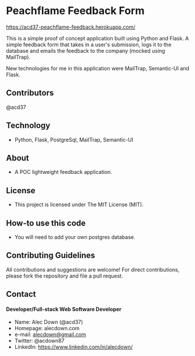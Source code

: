 # Peachflame Feedback Form
https://acd37-peachflame-feedback.herokuapp.com/

This is a simple proof of concept application built using Python and Flask. A simple feedback form that takes in a user's submission, logs it to the database and emails the feedback to the company (mocked using MailTrap).

New technologies for me in this application were MailTrap, Semantic-UI and Flask.


## Contributors
@acd37

## Technology
* Python, Flask, PostgreSql, MailTrap, Semantic-UI

## About
* A POC lightweight feedback application.

## License 
* This project is licensed under The MIT License (MIT).

## How-to use this code
* You will need to add your own postgres database.

## Contributing Guidelines
All contributions and suggestions are welcome!
For direct contributions, please fork the repository and file a pull request. 

## Contact
#### Developer/Full-stack Web Software Developer
* Name: Alec Down (@acd37)
* Homepage: alecdown.com
* e-mail: alecdown@gmail.com
* Twitter: @acdown87
* LinkedIn: https://www.linkedin.com/in/alecdown/

